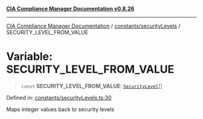 [**CIA Compliance Manager Documentation v0.8.26**](../../../README.md)

***

[CIA Compliance Manager Documentation](../../../modules.md) / [constants/securityLevels](../README.md) / SECURITY\_LEVEL\_FROM\_VALUE

# Variable: SECURITY\_LEVEL\_FROM\_VALUE

> `const` **SECURITY\_LEVEL\_FROM\_VALUE**: [`SecurityLevel`](../../../types/cia/type-aliases/SecurityLevel.md)[]

Defined in: [constants/securityLevels.ts:30](https://github.com/Hack23/cia-compliance-manager/blob/168f1311621722afef33b264085d8ac99d4a3213/src/constants/securityLevels.ts#L30)

Maps integer values back to security levels
